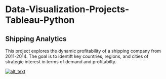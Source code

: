 # Data-Visualization-Projects-Tableau-Python

## Shipping Analytics 

This project explores the dynamic profitability of a shipping company from 2011-2014. The goal is to identift key countries, regions, and cities of strategic interest in terms of demand and profitabilty. 

[<img alt="alt_text" width="" src="https://github.com/mawusicharles/Data-Visualization-Projects-Tableau-Python-and-R/blob/main/Executive%20Dashboard-Charles%20MAWUSI%20%20.png" />](https://public.tableau.com/app/profile/charles6954/viz/ShippingAnalytics_16569916381860/ExecutiveDashboard-CharlesMAWUSI)
